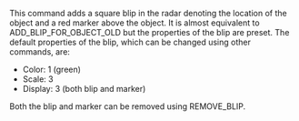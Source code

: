 This command adds a square blip in the radar denoting the location of the object and a red marker above the object. It is almost equivalent to ADD_BLIP_FOR_OBJECT_OLD but the properties of the blip are preset. The default properties of the blip, which can be changed using other commands, are:

- Color: 1 (green)
- Scale: 3
- Display: 3 (both blip and marker)

Both the blip and marker can be removed using REMOVE_BLIP.